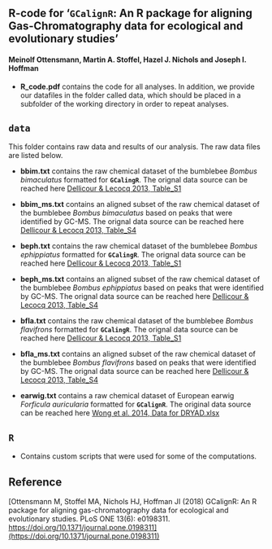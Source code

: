 
## R-code for ‘`GCalignR`: An R package for aligning Gas-Chromatography data for ecological and evolutionary studies’

#### Meinolf Ottensmann, Martin A. Stoffel, Hazel J. Nichols and Joseph I. Hoffman

  - **R\_code.pdf** contains the code for all analyses. In addition, we
    provide our datafiles in the folder called data, which should be
    placed in a subfolder of the working directory in order to repeat
    analyses.

## **`data`**

This folder contains raw data and results of our analysis. The raw data
files are listed below.

  - **bbim.txt** contains the raw chemical dataset of the bumblebee
    *Bombus bimaculatus* formatted for **`GCalingR`**. The orignal data
    source can be reached here [Dellicour & Lecocq 2013,
    Table\_S1](http://onlinelibrary.wiley.com/store/10.1002/jssc.201300388/asset/supinfo/jssc3437-sup-0001-TableS1.zip?v=1&s=57d5d58273d1d4207e70c72cecd5bba4b1fe95a1)

  - **bbim\_ms.txt** contains an aligned subset of the raw chemical
    dataset of the bumblebee *Bombus bimaculatus* based on peaks that
    were identified by GC-MS. The orignal data source can be reached
    here [Dellicour & Lecocq 2013,
    Table\_S4](http://onlinelibrary.wiley.com/store/10.1002/jssc.201300388/asset/supinfo/jssc3437-sup-0001-TableS1.zip?v=1&s=57d5d58273d1d4207e70c72cecd5bba4b1fe95a1)

  - **beph.txt** contains the raw chemical dataset of the bumblebee
    *Bombus ephippiatus* formatted for **`GCalingR`**. The orignal data
    source can be reached here [Dellicour & Lecocq 2013,
    Table\_S1](http://onlinelibrary.wiley.com/store/10.1002/jssc.201300388/asset/supinfo/jssc3437-sup-0001-TableS1.zip?v=1&s=57d5d58273d1d4207e70c72cecd5bba4b1fe95a1)

  - **beph\_ms.txt** contains an aligned subset of the raw chemical
    dataset of the bumblebee *Bombus ephippiatus* based on peaks that
    were identified by GC-MS. The orignal data source can be reached
    here [Dellicour & Lecocq 2013,
    Table\_S4](http://onlinelibrary.wiley.com/store/10.1002/jssc.201300388/asset/supinfo/jssc3437-sup-0001-TableS1.zip?v=1&s=57d5d58273d1d4207e70c72cecd5bba4b1fe95a1)

  - **bfla.txt** contains the raw chemical dataset of the bumblebee
    *Bombus flavifrons* formatted for **`GCalingR`**. The orignal data
    source can be reached here [Dellicour & Lecocq 2013,
    Table\_S1](http://onlinelibrary.wiley.com/store/10.1002/jssc.201300388/asset/supinfo/jssc3437-sup-0001-TableS1.zip?v=1&s=57d5d58273d1d4207e70c72cecd5bba4b1fe95a1)

  - **bfla\_ms.txt** contains an aligned subset of the raw chemical
    dataset of the bumblebee *Bombus flavifrons* based on peaks that
    were identified by GC-MS. The orignal data source can be reached
    here [Dellicour & Lecocq 2013,
    Table\_S4](http://onlinelibrary.wiley.com/store/10.1002/jssc.201300388/asset/supinfo/jssc3437-sup-0001-TableS1.zip?v=1&s=57d5d58273d1d4207e70c72cecd5bba4b1fe95a1)

  - **earwig.txt** contains a raw chemical dataset of European earwig
    *Forficula auricularia* formatted for **`GCalignR`**. The original
    data source can be reached here [Wong et al. 2014, Data for
    DRYAD.xlsx](https://datadryad.org/resource/doi:10.5061/dryad.73180)

## **`R`**

  - Contains custom scripts that were used for some of the computations.

## Reference

[Ottensmann M, Stoffel MA, Nichols HJ, Hoffman JI (2018) GCalignR: An R
package for aligning gas-chromatography data for ecological and
evolutionary studies. PLoS ONE 13(6): e0198311.
https://doi.org/10.1371/journal.pone.0198311](https://doi.org/10.1371/journal.pone.0198311)
